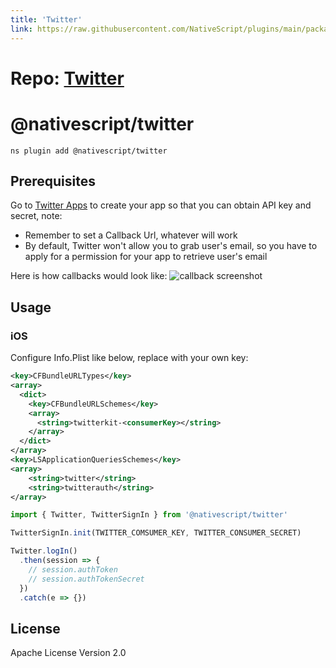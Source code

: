 ```yaml
---
title: 'Twitter'
link: https://raw.githubusercontent.com/NativeScript/plugins/main/packages/twitter/README.md
---
```


# Repo: [Twitter](https://github.com/NativeScript/plugins/tree/main/packages/twitter)

# @nativescript/twitter

```cli
ns plugin add @nativescript/twitter
```

## Prerequisites

Go to [Twitter Apps](https://apps.twitter.com/) to create your app so that you can obtain API key and secret, note:

- Remember to set a Callback Url, whatever will work
- By default, Twitter won't allow you to grab user's email, so you have to apply for a permission for your app to retrieve user's email

Here is how callbacks would look like:
![callback screenshot](assets/images/callback.png)

## Usage

### iOS

Configure Info.Plist like below, replace <consumerKey> with your own key:

```xml
<key>CFBundleURLTypes</key>
<array>
  <dict>
    <key>CFBundleURLSchemes</key>
    <array>
      <string>twitterkit-<consumerKey></string>
    </array>
  </dict>
</array>
<key>LSApplicationQueriesSchemes</key>
<array>
    <string>twitter</string>
    <string>twitterauth</string>
</array>
```

```ts
import { Twitter, TwitterSignIn } from '@nativescript/twitter'

TwitterSignIn.init(TWITTER_COMSUMER_KEY, TWITTER_CONSUMER_SECRET)

Twitter.logIn()
  .then(session => {
    // session.authToken
    // session.authTokenSecret
  })
  .catch(e => {})
```

## License

Apache License Version 2.0
